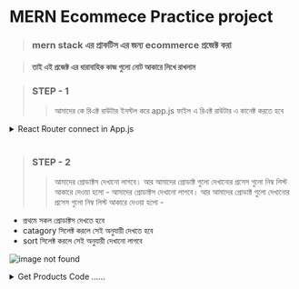 # MERN Ecommece Practice project 

> ### mern stack এর  প্রাকটিস এর জন্য  ecommerce  প্রজেক্ট করা 

> #### তাই  এই প্রজেক্ট এর ধারাবাহিক কাজ গুলো নোট  আকারে  লিখে রাখলাম 

> ###  STEP - 1
>> আমাদের কে রিএক্ট রাউটার  ইনস্টল করে  app.js   ফাইল এ   রিএক্ট রাউটার এ কানেক্ট করতে হবে



<details>
<summary>React  Router  connect  in App.js </summary>

```javascript
import Product from "./pages/Product";
import Home from "./pages/Home";
import ProductList from "./pages/ProductList";
import Register from "./pages/Register";
import Login from "./pages/Login";
import Cart from "./pages/Cart";
import {
  BrowserRouter as Router,
  Switch,
  Route,
  Redirect,
} from "react-router-dom";
import Success from "./pages/Success";
// import { useSelector } from "react-redux";

const user = true;

const App = () => {
  // const user = useSelector((state) => state.user.currentUser);
  return (
    <Router>
      <Switch>
        <Route exact path="/">
          <Home />
        </Route>
        <Route path="/products/:category">
          <ProductList />
        </Route>
        <Route path="/product/:id">
          <Product />
        </Route>
        <Route path="/cart">
          <Cart />
        </Route>
        <Route path="/success">
          <Success />
        </Route>
        <Route path="/login">{user ? <Redirect to="/" /> : <Login />}</Route>
        <Route path="/register">
          {user ? <Redirect to="/" /> : <Register />}
        </Route>
      </Switch>
    </Router>
  );
};

export default App;

```

</details>

<br/>

> ###  STEP - 2
>> আমাদের   প্রোডাক্টস দেখানো  লাগবে।  আর আমাদের প্রোডাক্ট গুলো দেখানোর প্রসেস গুলো নিম্ব লিস্ট  আকারে  দেওয়া হলো - 
আমাদের   প্রোডাক্টস দেখানো  লাগবে।  আর আমাদের প্রোডাক্ট গুলো দেখানোর প্রসেস গুলো নিম্ব লিস্ট  আকারে  দেওয়া হলো - 

- প্রথমে সকল প্রোডাক্টস দেখতে হবে 
- catagory সিলেক্ট করলে সেই অনুযায়ী দেখতে হবে 
- sort  সিলেক্ট করলে  সেই অনুযায়ী দেখানো লাগবে 

![image not found ](./note-img/shop.gif)

<details>
<summary>Get Products  Code ......    </summary>

```javascript
// product list  compoent  code 
  const location = useLocation();
  const cat = location.pathname.split("/")[2];
  const [filters, setFilters] = useState({});
  const [sort, setSort] = useState("newest");

  const handleFilters = (e) => {
    const value = e.target.value;
    setFilters({
      ...filters,
      [e.target.name]: value,
    });
  };

```
```javascript 
<Container>
    <Navbar />
      <Announcement />
      <Title>{cat}</Title>
      <FilterContainer>
        <Filter>
          <FilterText>Filter Products:</FilterText>

          {/* color  select  */}

          <Select name="color" onChange={handleFilters}>
            <Option disabled>Color</Option>
            <Option>white</Option>
            <Option>black</Option>
            <Option>red</Option>
            <Option>blue</Option>
            <Option>yellow</Option>
            <Option>green</Option>
          </Select>

          {/* product size  select  */}
          <Select name="size" onChange={handleFilters}>
            <Option disabled>Size</Option>
            <Option>XS</Option>
            <Option>S</Option>
            <Option>M</Option>
            <Option>L</Option>
            <Option>XL</Option>
          </Select>
        </Filter>
        <Filter>

          {/* product sort system  */}
          <FilterText>Sort Products:</FilterText>
          <Select onChange={(e) => setSort(e.target.value)}>
            <Option value="newest">Newest</Option>
            <Option value="asc">Price (asc)</Option>
            <Option value="desc">Price (desc)</Option>
          </Select>
        </Filter>

      </FilterContainer>

      {/* pass cat, filters  and sort  value  by props */}
      <Products cat={cat} filters={filters} sort={sort} />

      <Newsletter />
    <Footer />
</Container>

```


</details>


